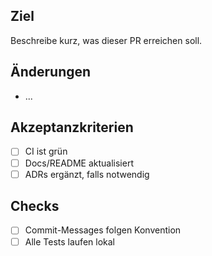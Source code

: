 ## Ziel
Beschreibe kurz, was dieser PR erreichen soll.

## Änderungen
- ...

## Akzeptanzkriterien
- [ ] CI ist grün
- [ ] Docs/README aktualisiert
- [ ] ADRs ergänzt, falls notwendig

## Checks
- [ ] Commit-Messages folgen Konvention
- [ ] Alle Tests laufen lokal
